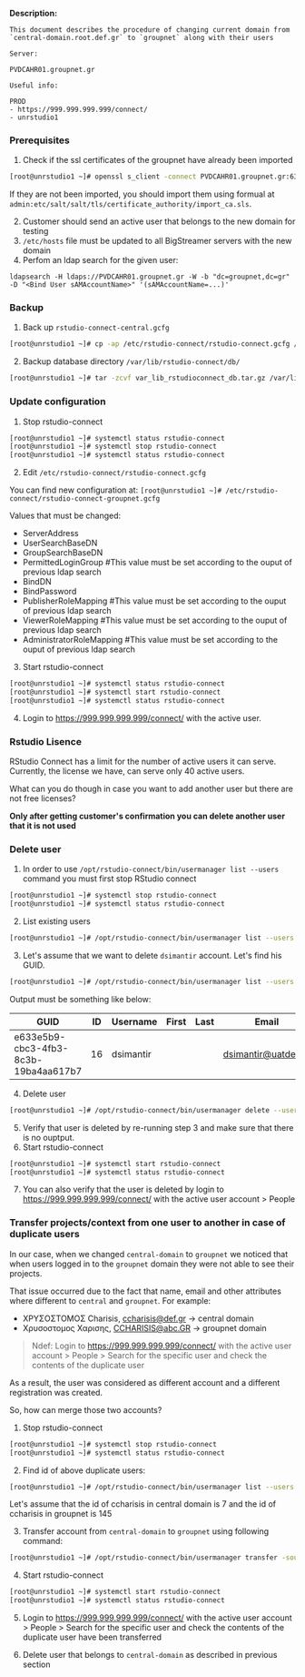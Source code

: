 <b>Description:</b>

```
This document describes the procedure of changing current domain from `central-domain.root.def.gr` to `groupnet` along with their users

Server:

PVDCAHR01.groupnet.gr

Useful info:

PROD
- https://999.999.999.999/connect/
- unrstudio1
```

### Prerequisites

1. Check if the ssl certificates of the groupnet have already been imported

```bash
[root@unrstudio1 ~]# openssl s_client -connect PVDCAHR01.groupnet.gr:636
```

If they are not been imported, you should import them using formual at `admin:etc/salt/salt/tls/certificate_authority/import_ca.sls`.

2. Customer should send an active user that belongs to the new domain for testing 
3. `/etc/hosts` file must be updated to all  BigStreamer servers with the new domain 
4. Perfom an ldap search for the given user:
```
ldapsearch -H ldaps://PVDCAHR01.groupnet.gr -W -b "dc=groupnet,dc=gr" -D "<Bind User sAMAccountName>" '(sAMAccountName=...)'
```

### Backup

1. Back up `rstudio-connect-central.gcfg`
```bash
[root@unrstudio1 ~]# cp -ap /etc/rstudio-connect/rstudio-connect.gcfg /etc/rstudio-connect/rstudio-connect-central.gcfg
```
2. Backup database directory `/var/lib/rstudio-connect/db/`
```bash
[root@unrstudio1 ~]# tar -zcvf var_lib_rstudioconnect_db.tar.gz /var/lib/rstudio-connect/db/
```

### Update configuration

1. Stop rstudio-connect
```bash
[root@unrstudio1 ~]# systemctl status rstudio-connect
[root@unrstudio1 ~]# systemctl stop rstudio-connect
[root@unrstudio1 ~]# systemctl status rstudio-connect
```

2. Edit `/etc/rstudio-connect/rstudio-connect.gcfg`

You can find new configuration at: `[root@unrstudio1 ~]# /etc/rstudio-connect/rstudio-connect-groupnet.gcfg`

Values that must be changed:
- ServerAddress
- UserSearchBaseDN
- GroupSearchBaseDN
- PermittedLoginGroup #This value must be set according to the ouput of previous ldap search
- BindDN
- BindPassword
- PublisherRoleMapping #This value must be set according to the ouput of previous ldap search
- ViewerRoleMapping #This value must be set according to the ouput of previous ldap search
- AdministratorRoleMapping #This value must be set according to the ouput of previous ldap search

3. Start rstudio-connect
```bash
[root@unrstudio1 ~]# systemctl status rstudio-connect
[root@unrstudio1 ~]# systemctl start rstudio-connect
[root@unrstudio1 ~]# systemctl status rstudio-connect
```
4. Login to https://999.999.999.999/connect/ with the active user.


### Rstudio Lisence

RStudio Connect has a limit for the number of active users it can serve. Currently, the license we have, can serve only 40 active users.

What can you do though in case you want to add another user but there are not free licenses? 

**Only after getting customer's confirmation you can delete another user that it is not used**

### Delete user

1. In order to use `/opt/rstudio-connect/bin/usermanager list --users` command you must first stop RStudio connect
```bash
[root@unrstudio1 ~]# systemctl stop rstudio-connect
[root@unrstudio1 ~]# systemctl status rstudio-connect
```

2. List existing users
```bash
[root@unrstudio1 ~]# /opt/rstudio-connect/bin/usermanager list --users
```
3. Let's assume that we want to delete `dsimantir` account. Let's find his GUID.
```bash
[root@unrstudio1 ~]# /opt/rstudio-connect/bin/usermanager list --users | grep -iv dsimantir
```

Output must be something like below:

| GUID  |  ID | Username   |  First |  Last  |  Email   |   Role |  DN  | UniqueID  |
| ------------ | ------------ | ------------ | ------------ | ------------ | ------------ | ------------ | ------------ | ------------ |
| e633e5b9-cbc3-4fb3-8c3b-19ba4aa617b7  | 16  |  dsimantir  |   |   | dsimantir@uatdef.gr  | publisher   | CN=dsimantir,OU=def_users,DC=uatdef,DC=gr  |  EQGFgRGDt0KZ9sAipdlzhw== |

4. Delete user
```bash
[root@unrstudio1 ~]# /opt/rstudio-connect/bin/usermanager delete --users --user-guid e633e5b9-cbc3-4fb3-8c3b-19ba4aa617b7
```

5. Verify that user is deleted by re-running step 3 and make sure that there is no ouptput.
6. Start rstudio-connect
```bash
[root@unrstudio1 ~]# systemctl start rstudio-connect
[root@unrstudio1 ~]# systemctl status rstudio-connect
```
7. You can also verify that the user is deleted by login to https://999.999.999.999/connect/ with the active user account > People 


### Transfer projects/context from one user to another in case of duplicate users

In our case, when we changed `central-domain` to `groupnet` we noticed that when users logged in to the `groupnet` domain they were not able to see their projects.


That issue occurred due to the fact that name, email and other attributes where different to `central` and `groupnet`. For example:
- ΧΡΥΣΟΣΤΟΜΟΣ Charisis, ccharisis@def.gr -> central domain
- Χρυσοστομος Χαρισης, CCHARISIS@abc.GR -> groupnet domain

> Ndef: Login to https://999.999.999.999/connect/ with the active user account > People > Search for the specific user and check the contents of the duplicate user

As a result, the user was considered as different account and a different registration was created.

So, how can merge those two accounts? 

1. Stop rstudio-connect
```bash
[root@unrstudio1 ~]# systemctl stop rstudio-connect
[root@unrstudio1 ~]# systemctl status rstudio-connect
```
2. Find id of above duplicate users:
```bash
[root@unrstudio1 ~]# /opt/rstudio-connect/bin/usermanager list --users | grep -iv ccharisis
```
Let's assume that the id of ccharisis in central domain is 7 and the id of ccharisis in groupnet is 145

3. Transfer account from `central-domain` to `groupnet` using following command:
```bash
[root@unrstudio1 ~]# /opt/rstudio-connect/bin/usermanager transfer -source-user-id 7 -target-user-id 145
```
4. Start rstudio-connect
```bash
[root@unrstudio1 ~]# systemctl start rstudio-connect
[root@unrstudio1 ~]# systemctl status rstudio-connect
```
5.  Login to https://999.999.999.999/connect/ with the active user account > People > Search for the specific user and check the contents of the duplicate user have been transferred

6. Delete user that belongs to `central-domain` as described in previous section















